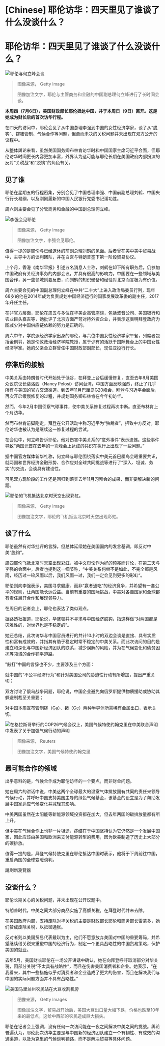 # [Chinese] 耶伦访华：四天里见了谁谈了什么没谈什么？

#  耶伦访华：四天里见了谁谈了什么没谈什么？


![耶伦与何立峰会谈](_130331496_whatsubject.jpg)

> 图像来源，  Getty Image
>
> 图像加注文字，耶伦与主管商务和金融的中国副总理何立峰进行了长时间会谈。

**本周四（7月6日），美国财政部长耶伦抵达中国，并于本周日（9日）离开。这是她成为财长后的首次访华行程。**

在四天的访问中，耶伦会见了从中国总理李强到中国的女性经济学家，谈了从“脱钩”、镓锗管制、气候合作等问题，但悬而未决的关税问题并未出现在双方公开的议程中。

从整体舆论来看，虽然美国国务卿布林肯访华时和中国国家主席习近平会面，但耶伦访华时间更长内容更加丰富，外界认为这可能与耶伦长期在美国政府内部扮演的反对“关税战”和“脱钩”的角色有关。

##  见了谁

耶伦在星期五的行程密集，分别会见了中国总理李强、中国前副总理刘鹤、中国央行行长易纲，以及刚刚履新的中国人民银行党委书记潘功胜。

周六则主要会见了分管商务和金融的中国副总理何立峰。

![李强会见耶伦](_130331495_whatsubject.jpg)

> 图像来源，  Getty Image
>
> 图像加注文字，李强会见耶伦。

值得一提的是耶伦与已经退休的前副总理刘鹤的见面。后者曾在美中美中贸易战中，主导中方的谈判团队，并在白宫与特朗普签下第一阶段贸易协议。

上个月，香港《南华早报》引述五名消息人士称，刘鹤在卸下所有职务后，仍参加中国政府有关经济事务的内部会议，并具有很高的影响力。中国要在一些领域与美国合作，另一些领域则要反击，而刘鹤的知识储备和经验对北京而言极为有价值。

周六主要会见的中国副总理何立峰在中共“二十大”上进入政治局委员行列，现年68岁的他在2014年成为负责规划中国经济运行的国家发展改革委的副主任，2017年升任主任。

在非官方层面，耶伦在周五与多位在华美企高管座谈，包括波音公司、美国银行和农业巨头嘉吉等，她批评了北京方面严苛对待外资企业，并表示这表明拜登政府力图减少对中国供应链依赖的努力是正确的。

周六中午，学院派经济学家出身的耶伦，与六位中国女性经济学家午餐，列席者包括金刻羽，她是伦敦政治经济学院教授，属于少有的活跃于国际舞台上的中国女性经济学家。她的父亲金立群曾任中国财政部副部长，现任亚投行行长。

##  停滞后的接触

中美关系由特朗普时代开始处于低谷，在拜登上台后缓慢修复，直至去年8月美国众议院议长裴洛西（Nancy Pelosi）访问台湾，中国方面反映强烈，终止了几乎所有与美国的官方交流渠道。到去年11月巴厘岛G20峰会，拜登与习近平会面后，再次开启缓慢修复的过程，并规划国务卿布林肯在今年初访华。

然而，今年2月中国侦察气球事件，使中美关系修复过程再次中断。直至布林肯上个月访华。

然而布林肯前脚刚走，拜登在公开活动中称习近平为“独裁者”，招致中方反对。耶伦访华也被认为是继续这一修复过程的尝试。

在会见中，何立峰告诉耶伦，他对伤害中美关系的“意外事件”表示遗憾。这些事件导致“两国元首在去年的一次峰会上达成的共识在执行上出现了一些问题。”

据中国官方媒体新华社称，何立峰与耶伦围绕落实中美元首巴厘岛会晤重要共识，就两国和世界经济金融形势、合作应对全球共同挑战等进行了“深入、坦诚、务实”的交流，会谈具有建设性。

可见双方现阶段的工作还是回归到落实去年11月习拜会的成果，而非要解决新的问题。

![耶伦的飞机抵达北京时天空出现彩虹。](_130331494_whatsubject.jpg)

> 图像来源，  Getty Image
>
> 图像加注文字，耶伦的飞机抵达北京时天空出现彩虹。

##  谈了什么

耶伦虽然有对华批评的言辞，但总体延续她在美国国内的发言基调，即反对中美“脱钩”。

周四耶伦飞抵北京时天空出现彩虹，被中文舆论作为好的预兆而讨论，在第二天与李强的会面中，后者也提到这一细节称，“中美关系何尝不是如此，不完全都是风雨，经历过一轮风雨以后，我们风雨一过，我们一定会见到更多的彩虹“。

耶伦则向李强表示，美国寻求健康、而非“赢者通吃”的经济竞争，并希望有一套公平的规则，让两国能长远受益。当前有重要的国际挑战，中美对各自国家和全球都有责任展开合作和展现领导力。

在周日的记者会上，耶伦也表达了类似观点。

据路透社报道，耶伦说，华盛顿并不寻求与中国经济脱钩，指这样做“对两国都是灾难性的，对世界也是不稳定的”。

她还总结，此次访华与中国官员进行的共计10小时的双边会谈是直接、具有实质性和富有成效的，并指其有助于稳定时常不稳定的中美关系。而此次访问的目的是建立和深化与中国新经济团队的联系，减少误解的风险，并为在气候变化和债务困扰等领域的合作铺平道路。

”敲打“中国的言辞也不少，主要涉及三个方面：

就中国的“不公平经济行为”和针对美国公司的胁迫性行动有所增加，提出严重关切；

双方讨论了俄乌战争问题，耶伦说，中国企业避免向俄罗斯提供物质援助或协助其躲避制裁至关重要；

对中国本周宣布管制镓（Ga）、锗（Ge）两种半导体所需稀有金属出口，表示关切。

![在格拉斯哥举行的COP26气候会议上，美国气候特使约翰克里在中美联合声明中发表了关于加强气候行动的声明](_121515329_johnkerry.jpg)

> 图像来源，  Reuters
>
> 图像加注文字，美国气候特使约翰克里

##  最可能合作的领域

出乎意料的是，气候合作成为耶伦访华的一个要点，而非财金问题。

她在周六的讲话中说，中美这两个全球最大的温室气体排放国有共同的责任来领导气候行动，并呼吁中国支持美国主导的绿色气候基金，该基金的设立是为了帮助发展中国家适应气候变化并减轻其影响。

中美两国虽然在太阳能等新能源领域投资都在加大，但去年两国的碳排放量都有所上升。

但中美在气候合作上也非一片坦途，症结在于中国坚持认为它仍然是一个发展中国家，因此应该由美国和欧洲来支付能源转型的费用，因为欧美制造了历史上大部分的碳排放。

值得一提的是，拜登气候特使克里在耶伦抵达中国时表示，他将于下周前往中国，重启两国的全球变暖谈判。

請刷新瀏覽器

##  没谈什么？

耶伦长期关心的关税问题，并未出现在公开议题中。

特朗普时代，中美之间大部分商品实施了高额关税，在拜登时代并未去除。

在美国政府内部，支持废除对华关税的主要是财政部长耶伦和商务部长雷蒙多，她们赞成废除关税，以抵御通胀。

反对者则以美国贸易代表戴琪为主，他们不愿意放弃美国对中国的重要筹码，并希望继续借关税来重塑中国的经济行为，制定一个更具战略性的中国贸易策略，保护美国的就业。

去年5月，美国财长耶伦在一场公开讲话中确认，她在向拜登呼吁取消部分对华关税，因部分关税“不太具有战略性”，而且在伤害美国消费者和企业。她表示，“在我看来，其中一些措施似乎对消费者和企业造成了更大的伤害，而且在解决我们与中国的实际问题方面并不具有战略性。”

![美国马里兰州农民站在大豆收割机旁](_104807468_gettyimages-687565110.jpg)

> 图像来源，  Getty Images
>
> 图像加注文字，贸易战开始后，美国大豆出口量大幅下跌，价格也跌至10年来的最低点，这给中西部的农民造成巨大损失。

耶伦在记者会上强调，没有任何一次访问能在一夜之间解决中美之间的挑战。舆论普遍认为，耶伦此次访华主要是与中国新的经济团队建立一个有韧性、有成效的沟通渠道，以及为克里的气候谈判铺路，而不是解决贸易等具体问题。


